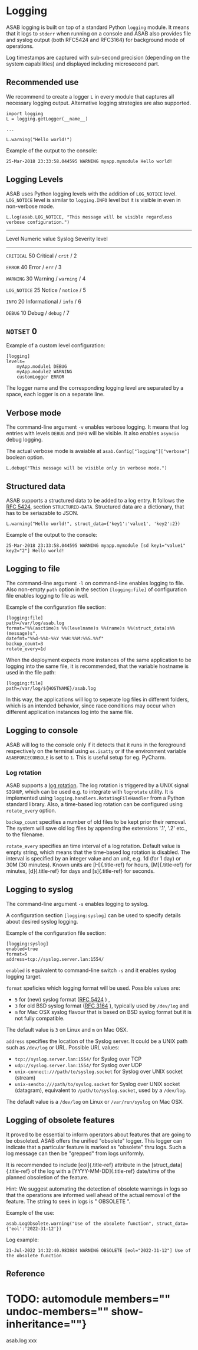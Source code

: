 Logging
=======

ASAB logging is built on top of a standard Python `logging` module. It
means that it logs to `stderr` when running on a console and ASAB also
provides file and syslog output (both RFC5424 and RFC3164) for
background mode of operations.

Log timestamps are captured with sub-second precision (depending on the
system capabilities) and displayed including microsecond part.

Recommended use
---------------

We recommend to create a logger `L` in every module that captures all
necessary logging output. Alternative logging strategies are also
supported.

``` {.python}
import logging
L = logging.getLogger(__name__)

...

L.warning("Hello world!")
```

Example of the output to the console:

`25-Mar-2018 23:33:58.044595 WARNING myapp.mymodule Hello world!`

Logging Levels
--------------

ASAB uses Python logging levels with the addition of `LOG_NOTICE` level.
`LOG_NOTICE` level is similar to `logging.INFO` level but it is visible
in even in non-verbose mode.

``` {.python}
L.log(asab.LOG_NOTICE, "This message will be visible regardless verbose configuration.")
```

  ---------------------------------------------------------------
  Level            Numeric value   Syslog Severity level
  ---------------- --------------- ------------------------------
  `CRITICAL`       50              Critical / `crit` / 2

  `ERROR`          40              Error / `err` / 3

  `WARNING`        30              Warning / `warning` / 4

  `LOG_NOTICE`     25              Notice / `notice` / 5

  `INFO`           20              Informational / `info` / 6

  `DEBUG`          10              Debug / `debug` / 7

  `NOTSET`         0               
  ---------------------------------------------------------------

Example of a custom level configuration:

``` {.ini}
[logging]
levels=
    myApp.module1 DEBUG
    myApp.module2 WARNING
    customLogger ERROR
```

The logger name and the corresponding logging level are separated by a
space, each logger is on a separate line.

Verbose mode
------------

The command-line argument `-v` enables verbose logging. It means that
log entries with levels `DEBUG` and `INFO` will be visible. It also
enables `asyncio` debug logging.

The actual verbose mode is avaiable at
`asab.Config["logging"]["verbose"]` boolean option.

``` {.python}
L.debug("This message will be visible only in verbose mode.")
```

Structured data
---------------

ASAB supports a structured data to be added to a log entry. It follows
the [RFC 5424](https://tools.ietf.org/html/rfc5424), section
`STRUCTURED-DATA`. Structured data are a dictionary, that has to be
seriazable to JSON.

``` {.python}
L.warning("Hello world!", struct_data={'key1':'value1', 'key2':2})
```

Example of the output to the console:

`25-Mar-2018 23:33:58.044595 WARNING myapp.mymodule [sd key1="value1" key2="2"] Hello world!`

Logging to file
---------------

The command-line argument `-l` on command-line enables logging to file.
Also non-empty `path` option in the section `[logging:file]` of
configuration file enables logging to file as well.

Example of the configuration file section:

``` {.ini}
[logging:file]
path=/var/log/asab.log
format="%%(asctime)s %%(levelname)s %%(name)s %%(struct_data)s%%(message)s",
datefmt="%%d-%%b-%%Y %%H:%%M:%%S.%%f"
backup_count=3
rotate_every=1d
```

When the deployment expects more instances of the same application to be
logging into the same file, it is recommended, that the variable
hostname is used in the file path:

``` {.ini}
[logging:file]
path=/var/log/${HOSTNAME}/asab.log
```

In this way, the applications will log to seperate log files in
different folders, which is an intended behavior, since race conditions
may occur when different application instances log into the same file.

Logging to console
------------------

ASAB will log to the console only if it detects that it runs in the
foreground respectively on the terminal using `os.isatty` or if the
environment variable `ASABFORCECONSOLE` is set to `1`. This is useful
setup for eg. PyCharm.

### Log rotation

ASAB supports a [log
rotation](https://en.wikipedia.org/wiki/Log_rotation). The log rotation
is triggered by a UNIX signal `SIGHUP`, which can be used e.g. to
integrate with `logrotate` utility. It is implemented using
`logging.handlers.RotatingFileHandler` from a Python standard library.
Also, a time-based log rotation can be configured using `rotate_every`
option.

`backup_count` specifies a number of old files to be kept prior their
removal. The system will save old log files by appending the extensions
'.1', '.2' etc., to the filename.

`rotate_every` specifies an time interval of a log rotation. Default
value is empty string, which means that the time-based log rotation is
disabled. The interval is specified by an integer value and an unit,
e.g. 1d (for 1 day) or 30M (30 minutes). Known units are [H]{.title-ref}
for hours, [M]{.title-ref} for minutes, [d]{.title-ref} for days and
[s]{.title-ref} for seconds.

Logging to syslog
-----------------

The command-line argument `-s` enables logging to syslog.

A configuration section `[logging:syslog]` can be used to specify
details about desired syslog logging.

Example of the configuration file section:

``` {.ini}
[logging:syslog]
enabled=true
format=5
address=tcp://syslog.server.lan:1554/
```

`enabled` is equivalent to command-line switch `-s` and it enables
syslog logging target.

`format` speficies which logging format will be used. Possible values
are:

-   `5` for (new) syslog format ([RFC
    5424](https://tools.ietf.org/html/rfc5424) ) ,
-   `3` for old BSD syslog format ([RFC
    3164](https://tools.ietf.org/html/rfc3164) ), typically used by
    `/dev/log` and
-   `m` for Mac OSX syslog flavour that is based on BSD syslog format
    but it is not fully compatible.

The default value is `3` on Linux and `m` on Mac OSX.

`address` specifies the location of the Syslog server. It could be a
UNIX path such as `/dev/log` or URL. Possible URL values:

-   `tcp://syslog.server.lan:1554/` for Syslog over TCP
-   `udp://syslog.server.lan:1554/` for Syslog over UDP
-   `unix-connect:///path/to/syslog.socket` for Syslog over UNIX socket
    (stream)
-   `unix-sendto:///path/to/syslog.socket` for Syslog over UNIX socket
    (datagram), equivalent to `/path/to/syslog.socket`, used by a
    `/dev/log`.

The default value is a `/dev/log` on Linux or `/var/run/syslog` on Mac
OSX.

Logging of obsolete features
----------------------------

It proved to be essential to inform operators about features that are
going to be obsoleted. ASAB offers the unified \"obsolete\" logger. This
logger can indicate that a particular feature is marked as \"obsolete\"
thru logs. Such a log message can then be \"grepped\" from logs
uniformly.

It is recommended to include [eol]{.title-ref} attribute in the
[struct\_data]{.title-ref} of the log with a [YYYY-MM-DD]{.title-ref}
date/time of the planned obsoletion of the feature.

Hint: We suggest automating the detection of obsolete warnings in logs
so that the operations are informed well ahead of the actual removal of
the feature. The string to seek in logs is \" OBSOLETE \".

Example of the use:

``` {.python}
asab.LogObsolete.warning("Use of the obsolete function", struct_data={'eol':'2022-31-12'})
```

Log example:

`21-Jul-2022 14:32:40.983884 WARNING OBSOLETE [eol="2022-31-12"] Use of the obsolete function`

Reference
---------

# TODO: automodule members="" undoc-members="" show-inheritance=""}
asab.log
xxx

